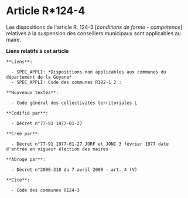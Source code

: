 # Article R*124-4

Les dispositions de l'article R. 124-3 [*conditions de forme - compétence*] relatives à la suspension des conseillers
municipaux sont applicables au maire.

**Liens relatifs à cet article**

	**Liens**:

	  - SPEC_APPLI: *Dispositions non applicables aux communes du département de la Guyane*
	  - SPEC_APPLI: Code des communes R182-1 2 :

	**Nouveaux textes**:

	  - Code général des collectivités territoriales L

	**Codifié par**:

	  - Décret n°77-91 1977-01-27

	**Créé par**:

	  - Décret n°77-91 1977-01-27 JORF et JONC 3 février 1977 date d'entrée en vigueur élection des maires

	**Abrogé par**:

	  - Décret n°2000-318 du 7 avril 2000 - art. 4 (V)

	**Cite**:

	  - Code des communes R124-3
